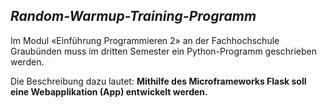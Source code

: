 ## *Random-Warmup-Training-Programm*

Im Modul «Einführung Programmieren 2» an der Fachhochschule Graubünden muss im dritten Semester ein Python-Programm geschrieben werden.

Die Beschreibung dazu lautet:
**Mithilfe des Microframeworks Flask soll eine Webapplikation (App) entwickelt werden.**